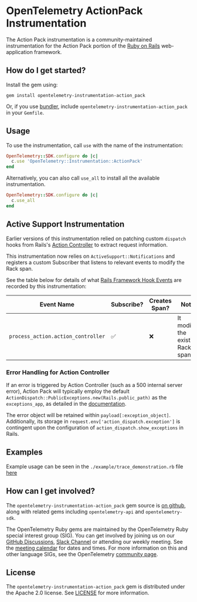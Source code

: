 # OpenTelemetry ActionPack Instrumentation

The Action Pack instrumentation is a community-maintained instrumentation for the Action Pack portion of the [Ruby on Rails][rails-home] web-application framework.

## How do I get started?

Install the gem using:

```console
gem install opentelemetry-instrumentation-action_pack
```

Or, if you use [bundler][bundler-home], include `opentelemetry-instrumentation-action_pack` in your `Gemfile`.

## Usage

To use the instrumentation, call `use` with the name of the instrumentation:

```ruby
OpenTelemetry::SDK.configure do |c|
  c.use 'OpenTelemetry::Instrumentation::ActionPack'
end
```

Alternatively, you can also call `use_all` to install all the available instrumentation.

```ruby
OpenTelemetry::SDK.configure do |c|
  c.use_all
end
```

## Active Support Instrumentation

Earlier versions of this instrumentation relied on patching custom `dispatch` hooks from Rails's [Action Controller](https://github.com/rails/rails/blob/main/actionpack/lib/action_controller/metal.rb#L224) to extract request information.

This instrumentation now relies on `ActiveSupport::Notifications` and registers a custom Subscriber that listens to relevant events to modify the Rack span.

See the table below for details of what [Rails Framework Hook Events](https://guides.rubyonrails.org/active_support_instrumentation.html#action-controller) are recorded by this instrumentation:

| Event Name | Subscribe? | Creates Span? |  Notes |
| - | - | - | - |
| `process_action.action_controller` | :white_check_mark: | :x: | It modifies the existing Rack span |

### Error Handling for Action Controller

If an error is triggered by Action Controller (such as a 500 internal server error), Action Pack will typically employ the default `ActionDispatch::PublicExceptions.new(Rails.public_path)` as the `exceptions_app`, as detailed in the [documentation](https://guides.rubyonrails.org/configuring.html#config-exceptions-app).

The error object will be retained within `payload[:exception_object]`. Additionally, its storage in `request.env['action_dispatch.exception']` is contingent upon the configuration of `action_dispatch.show_exceptions` in Rails.

## Examples

Example usage can be seen in the `./example/trace_demonstration.rb` file [here](https://github.com/open-telemetry/opentelemetry-ruby-contrib/blob/main/instrumentation/action_pack/example/trace_demonstration.ru)

## How can I get involved?

The `opentelemetry-instrumentation-action_pack` gem source is [on github][repo-github], along with related gems including `opentelemetry-api` and `opentelemetry-sdk`.

The OpenTelemetry Ruby gems are maintained by the OpenTelemetry Ruby special interest group (SIG). You can get involved by joining us on our [GitHub Discussions][discussions-url], [Slack Channel][slack-channel] or attending our weekly meeting. See the [meeting calendar][community-meetings] for dates and times. For more information on this and other language SIGs, see the OpenTelemetry [community page][ruby-sig].

## License

The `opentelemetry-instrumentation-action_pack` gem is distributed under the Apache 2.0 license. See [LICENSE][license-github] for more information.

[bundler-home]: https://bundler.io
[repo-github]: https://github.com/open-telemetry/opentelemetry-ruby
[license-github]: https://github.com/open-telemetry/opentelemetry-ruby-contrib/blob/main/LICENSE
[ruby-sig]: https://github.com/open-telemetry/community#ruby-sig
[community-meetings]: https://github.com/open-telemetry/community#community-meetings
[slack-channel]: https://cloud-native.slack.com/archives/C01NWKKMKMY
[discussions-url]: https://github.com/open-telemetry/opentelemetry-ruby/discussions
[rails-home]: https://rubyonrails.org/
